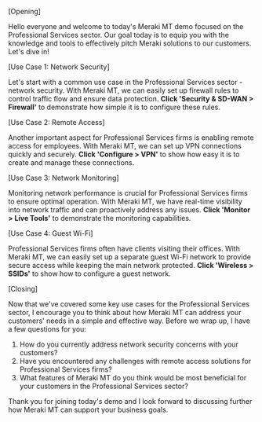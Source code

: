 [Opening]

Hello everyone and welcome to today's Meraki MT demo focused on the Professional Services sector. Our goal today is to equip you with the knowledge and tools to effectively pitch Meraki solutions to our customers. Let's dive in!

[Use Case 1: Network Security]

Let's start with a common use case in the Professional Services sector - network security. With Meraki MT, we can easily set up firewall rules to control traffic flow and ensure data protection. **Click 'Security & SD-WAN > Firewall'** to demonstrate how simple it is to configure these rules.

[Use Case 2: Remote Access]

Another important aspect for Professional Services firms is enabling remote access for employees. With Meraki MT, we can set up VPN connections quickly and securely. **Click 'Configure > VPN'** to show how easy it is to create and manage these connections.

[Use Case 3: Network Monitoring]

Monitoring network performance is crucial for Professional Services firms to ensure optimal operation. With Meraki MT, we have real-time visibility into network traffic and can proactively address any issues. **Click 'Monitor > Live Tools'** to demonstrate the monitoring capabilities.

[Use Case 4: Guest Wi-Fi]

Professional Services firms often have clients visiting their offices. With Meraki MT, we can easily set up a separate guest Wi-Fi network to provide secure access while keeping the main network protected. **Click 'Wireless > SSIDs'** to show how to configure a guest network.

[Closing]

Now that we've covered some key use cases for the Professional Services sector, I encourage you to think about how Meraki MT can address your customers' needs in a simple and effective way. Before we wrap up, I have a few questions for you:

1. How do you currently address network security concerns with your customers?
2. Have you encountered any challenges with remote access solutions for Professional Services firms?
3. What features of Meraki MT do you think would be most beneficial for your customers in the Professional Services sector?

Thank you for joining today's demo and I look forward to discussing further how Meraki MT can support your business goals.